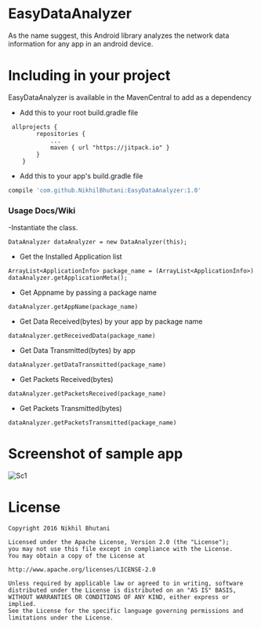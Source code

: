 # EasyDataAnalyzer

As the name suggest, this Android library analyzes the network data information for any app in an android device.

# Including in your project

EasyDataAnalyzer is available in the MavenCentral to add as a dependency
 
 -  Add this to your root build.gradle file
```
 allprojects {
        repositories {
            ...
            maven { url "https://jitpack.io" }
        }
    }
```

- Add this to your app's build.gradle file
```gradle
compile 'com.github.NikhilBhutani:EasyDataAnalyzer:1.0'
```

### Usage Docs/Wiki

-Instantiate the class.
```
DataAnalyzer dataAnalyzer = new DataAnalyzer(this);
```
- Get the Installed Application list

```
ArrayList<ApplicationInfo> package_name = (ArrayList<ApplicationInfo>) dataAnalyzer.getApplicationMeta();
```
- Get Appname by passing a package name 

```
dataAnalyzer.getAppName(package_name)
```
- Get Data Received(bytes) by your app by package name
 
```
dataAnalyzer.getReceivedData(package_name)
```
- Get Data Transmitted(bytes) by app
 
```
dataAnalyzer.getDataTransmitted(package_name) 
```
- Get Packets Received(bytes)
 
```
dataAnalyzer.getPacketsReceived(package_name)
```
- Get Packets Transmitted(bytes)
 
```
dataAnalyzer.getPacketsTransmitted(package_name)
```



# Screenshot of sample app
![Sc1](https://github.com/NikhilBhutani/EasyDataAnalyzer/blob/master/device-2016-07-14-192534.png) 


# License

    Copyright 2016 Nikhil Bhutani

    Licensed under the Apache License, Version 2.0 (the "License");
    you may not use this file except in compliance with the License.
    You may obtain a copy of the License at

    http://www.apache.org/licenses/LICENSE-2.0

    Unless required by applicable law or agreed to in writing, software
    distributed under the License is distributed on an "AS IS" BASIS,
    WITHOUT WARRANTIES OR CONDITIONS OF ANY KIND, either express or implied.
    See the License for the specific language governing permissions and
    limitations under the License.



